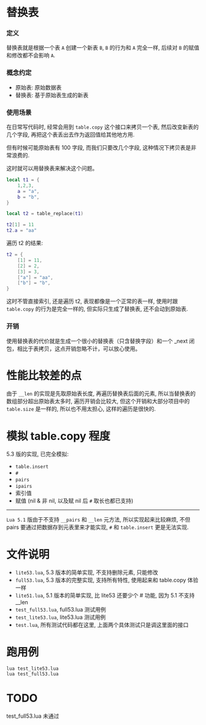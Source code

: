# 替换表
### 定义
替换表就是根据一个表 `A` 创建一个新表 `B`, `B` 的行为和 `A` 完全一样, 后续对 `B` 的赋值和修改都不会影响 `A`.

### 概念约定
* 原始表: 原始数据表
* 替换表: 基于原始表生成的新表

### 使用场景
在日常写代码时, 经常会用到 `table.copy` 这个接口来拷贝一个表, 然后改变新表的几个字段, 再把这个表丢出去作为返回值给其他地方用.

但有时候可能原始表有 100 字段, 而我们只要改几个字段, 这种情况下拷贝表是非常浪费的.

这时就可以用替换表来解决这个问题。

```lua
local t1 = {
    1,2,3,
    a = "a",
    b = "b",
}

local t2 = table_replace(t1)

t2[1] = 11
t2.a = "aa"
```

遍历 t2 的结果:
```lua
t2 = {
    [1] = 11,
    [2] = 2,
    [3] = 3,
    ["a"] = "aa",
    ["b"] = "b",
}
```

这时不管直接索引, 还是遍历 t2, 表现都像是一个正常的表一样, 使用时跟 `table.copy` 的行为是完全一样的, 但实际只生成了替换表, 还不会动到原始表.

### 开销
使用替换表的代价就是生成一个很小的替换表（只含替换字段）和一个 _next 闭包，相比于表拷贝，这点开销忽略不计，可以放心使用。

# 性能比较差的点
由于 `__len` 的实现是先取原始表长度, 再遍历替换表后面的元素, 所以当替换表的数组部分超出原始表太多时, 遍历开销会比较大, 但这个开销和大部分项目中的 `table.size` 是一样的, 所以也不用太担心, 这样的遍历是很快的.

# 模拟 table.copy 程度
5.3 版的实现, 已完全模拟:
* `table.insert`
* `#`
* `pairs`
* `ipairs`
* 索引值
* 赋值 (nil & 非 nil, 以及赋 nil 后 `#` 取长也都已支持)

***

`Lua 5.1` 版由于不支持 `__pairs` 和 `__len` 元方法, 所以实现起来比较麻烦, 不但 pairs 要通过把数据存到元表里来才能实现, `#` 和 `table.insert` 更是无法实现.

# 文件说明
* `lite53.lua`, 5.3 版本的简单实现, 不支持删除元素, 只能修改
* `full53.lua`, 5.3 版本的完整实现, 支持所有特性, 使用起来和 table.copy 体验一样
* `lite51.lua`, 5.1 版本的简单实现, 比 lite53 还要少个 # 功能, 因为 5.1 不支持 __len
* `test_full53.lua`, full53.lua 测试用例
* `test_lite53.lua`, lite53.lua 测试用例
* `test.lua`, 所有测试代码都在这里, 上面两个具体测试只是调这里面的接口

# 跑用例
```base
lua test_lite53.lua
lua test_full53.lua
```

# TODO
test_full53.lua 未通过
